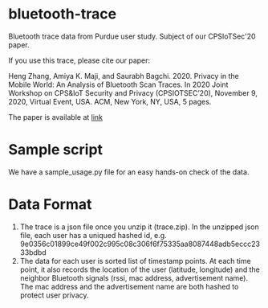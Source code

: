 # bluetooth-trace
Bluetooth trace data from Purdue user study. Subject of our CPSIoTSec'20 paper.


If you use this trace, please cite our paper:

Heng Zhang, Amiya K. Maji, and Saurabh Bagchi. 2020. Privacy in the Mobile World: An Analysis of Bluetooth Scan Traces. In 2020 Joint Workshop on CPS&IoT Security and Privacy (CPSIOTSEC’20), November 9, 2020, Virtual Event, USA. ACM, New York, NY, USA, 5 pages.

The paper is available at [link](xxxx)

# Sample script
We have a sample_usage.py file for an easy hands-on check of the data.

# Data Format
1. The trace is a json file once you unzip it (trace.zip). In the unzipped json file, each user has a uniqued hashed id, e.g. 9e0356c01899ce49f002c995c08c306f6f75335aa8087448adb5eccc2333bdbd
2. The data for each user is sorted list of timestamp points. At each time point, it also records the location of the user (latitude, longitude) and the neighbor Bluetooth signals (rssi, mac address, advertisement name). The mac address and the advertisement name are both hashed to protect user privacy.
